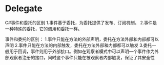 # Delegate
C\#事件和委托的区别
1.事件基于委托，为委托提供了发布、订阅机制。
2.事件是一种特殊的委托，它的调用和委托一样。

事件和委托的区别：
1.事件只能在方法的外部声明，委托在方法外部和内部都可以声明
2.事件只能在方法的内部触发，委托在方法外部和内部都可以触发
3.委托一般用于回调，事件则用于外部接口。例如在观察者模式中可以声明一个事件作为外部观察者注册的接口，同时这个事件只能在被观察者内部触发，保证了其安全性
